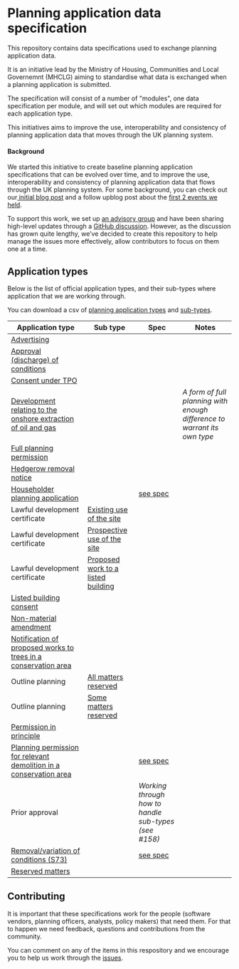 # Planning application data specification

This repository contains data specifications used to exchange planning application data.

It is an initiative lead by the Ministry of Housing, Communities and Local Governemnt (MHCLG) aiming to standardise what data is exchanged when a planning application is submitted.

The specification will consist of a number of "modules", one data specification per module, and will set out which modules are required for each application type.

This initiatives aims to improve the use, interoperability and consistency of planning application data that moves through the UK planning system.

#### Background

We started this initiative to create baseline planning application specifications that can be evolved over time, and to improve the use, interoperability and consistency of planning application data that flows through the UK planning system. For some background, you can check out our[ initial blog post](https://mhclgdigital.blog.gov.uk/2024/10/18/using-data-design-to-transform-the-planning-application-process-get-involved/) and a follow upblog post about the [first 2 events we held](https://mhclgdigital.blog.gov.uk/2024/12/06/digital-planning-developing-planning-applications-specifications-in-the-open/).

To support this work, we set up [an advisory group](https://design.planning.data.gov.uk/advisory-group) and have been sharing high-level updates through a [GitHub discussion](https://github.com/digital-land/data-standards-backlog/discussions/98). However, as the discussion has grown quite lengthy, we’ve decided to create this repository to help manage the issues more effectively, allow contributors to focus on them one at a time.


## Application types

Below is the list of official application types, and their sub-types where application that we are working through.

You can download a csv of [planning application types](https://github.com/digital-land/planning-application-data-specification/blob/main/data/planning-application-type.csv) and [sub-types](http://github.com/digital-land/planning-application-data-specification/blob/main/data/planning-application-sub-type.csv).

| Application type | Sub type | Spec | Notes |
|---|---|---|---|
| [Advertising](https://github.com/digital-land/planning-application-data-specification/discussions/171) | | | |
| [Approval (discharge) of conditions](https://github.com/digital-land/planning-application-data-specification/discussions/173) | | | |
| [Consent under TPO](https://github.com/digital-land/planning-application-data-specification/discussions/220) | | | |
| [Development relating to the onshore extraction of oil and gas](https://github.com/digital-land/planning-application-data-specification/discussions/176) | | | _A form of full planning with enough difference to warrant its own type_ |
| [Full planning permission](https://github.com/digital-land/planning-application-data-specification/discussions/167) | | | |
| [Hedgerow removal notice](https://github.com/digital-land/planning-application-data-specification/discussions/218) | | | |
| [Householder planning application](https://github.com/digital-land/planning-application-data-specification/discussions/166) | | [see spec](https://github.com/digital-land/planning-application-data-specification/blob/main/specification/application/hh.md) | |
| Lawful development certificate | [Existing use of the site](https://github.com/digital-land/planning-application-data-specification/discussions/182) | | |
| Lawful development certificate | [Prospective use of the site](https://github.com/digital-land/planning-application-data-specification/discussions/181) | | |
| Lawful development certificate | [Proposed work to a listed building](https://github.com/digital-land/planning-application-data-specification/discussions/180) | | |
| [Listed building consent](https://github.com/digital-land/planning-application-data-specification/discussions/170) | | | |
| [Non-material amendment](https://github.com/digital-land/planning-application-data-specification/discussions/174) | | | |
| [Notification of proposed works to trees in a conservation area](https://github.com/digital-land/planning-application-data-specification/discussions/219) | | | |
| Outline planning | [All matters reserved](https://github.com/digital-land/planning-application-data-specification/discussions/179) | | |
| Outline planning | [Some matters reserved](https://github.com/digital-land/planning-application-data-specification/discussions/178) | | |
| [Permission in principle](https://github.com/digital-land/planning-application-data-specification/discussions/175) | | | |
| [Planning permission for relevant demolition in a conservation area](https://github.com/digital-land/planning-application-data-specification/discussions/169) | | [see spec](https://github.com/digital-land/planning-application-data-specification/blob/main/specification/application/demolition-con-area.md) | |
| Prior approval | | _Working through how to handle sub-types (see #158)_ |
| [Removal/variation of conditions (S73)](https://github.com/digital-land/planning-application-data-specification/discussions/172) | | [see spec](https://github.com/digital-land/planning-application-data-specification/blob/main/specification/application/s73.md) | |
| [Reserved matters](https://github.com/digital-land/planning-application-data-specification/discussions/168) | | |


## Contributing

It is important that these specifications work for the people (software vendors, planning officers, analysts, policy makers) that need them. For that to happen we need feedback, questions and contributions from the community.

You can comment on any of the items in this respository and we encourage you to help us work through the [issues](https://github.com/digital-land/planning-application-data-specification/issues).

